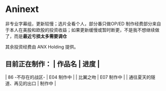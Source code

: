 # Aninext

非专业字幕组，更新较慢；选片全看个人，部分番只做OP/ED
制作经费部分来自于本人在美股和欧股的投资收益；如果更新缓慢或暂时断更，不是我不想继续做了，而是<b>最近亏损太多需要调仓</b>

其余投资经费由 ANX Holding 提供。

目前正在制作：
| 作品名 | 进度 |
----------------
| 86 -不存在的战区- | E04 制作中 |
| 比翼之吻 | E07 制作中 |
| 通往夏天的隧道、再见的出口 | 制作中 |